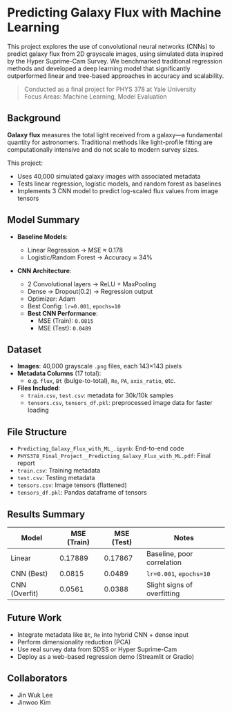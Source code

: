 # Predicting Galaxy Flux with Machine Learning
This project explores the use of convolutional neural networks (CNNs) to predict galaxy flux from 2D grayscale images, using simulated data inspired by the Hyper Suprime-Cam Survey. We benchmarked traditional regression methods and developed a deep learning model that significantly outperformed linear and tree-based approaches in accuracy and scalability.

> Conducted as a final project for PHYS 378 at Yale University  
> Focus Areas: Machine Learning, Model Evaluation

## Background
**Galaxy flux** measures the total light received from a galaxy—a fundamental quantity for astronomers. Traditional methods like light-profile fitting are computationally intensive and do not scale to modern survey sizes.

This project:
- Uses 40,000 simulated galaxy images with associated metadata
- Tests linear regression, logistic models, and random forest as baselines
- Implements 3 CNN model to predict log-scaled flux values from image tensors

## Model Summary
- **Baseline Models**:  
  - Linear Regression → MSE ≈ 0.178  
  - Logistic/Random Forest → Accuracy ≈ 34%

- **CNN Architecture**:  
  - 2 Convolutional layers → ReLU + MaxPooling  
  - Dense → Dropout(0.2) → Regression output  
  - Optimizer: Adam  
  - Best Config: `lr=0.001`, `epochs=10`  
  - **Best CNN Performance**:  
    - MSE (Train): `0.0815`  
    - MSE (Test): `0.0489`

## Dataset
- **Images**: 40,000 grayscale `.png` files, each 143×143 pixels  
- **Metadata Columns** (17 total): 
  - e.g. `flux`, `Bt` (bulge-to-total), `Re`, `PA`, `axis_ratio`, etc.
- **Files Included**:
  - `train.csv`, `test.csv`: metadata for 30k/10k samples
  - `tensors.csv`, `tensors_df.pkl`: preprocessed image data for faster loading

## File Structure
- `Predicting_Galaxy_Flux_with_ML_.ipynb`: End-to-end code
- `PHYS378_Final_Project__Predicting_Galaxy_Flux_with_ML.pdf`: Final report
- `train.csv`: Training metadata
- `test.csv`: Testing metadata
- `tensors.csv`: Image tensors (flattened)
- `tensors_df.pkl`: Pandas dataframe of tensors

## Results Summary
| Model      | MSE (Train) | MSE (Test) | Notes                          |
|------------|-------------|------------|--------------------------------|
| Linear     | 0.17889     | 0.17867    | Baseline, poor correlation     |
| CNN (Best) | 0.0815      | 0.0489     | `lr=0.001`, `epochs=10`        |
| CNN (Overfit) | 0.0561   | 0.0388     | Slight signs of overfitting    |

## Future Work
- Integrate metadata like `Bt`, `Re` into hybrid CNN + dense input
- Perform dimensionality reduction (PCA)
- Use real survey data from SDSS or Hyper Suprime-Cam
- Deploy as a web-based regression demo (Streamlit or Gradio)

## Collaborators
- Jin Wuk Lee
- Jinwoo Kim



